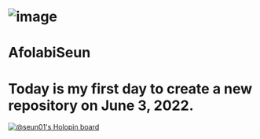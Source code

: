 # ![image](https://user-images.githubusercontent.com/106314406/182725293-6869292e-4b20-40b8-86fe-52a29f4b45f6.png)

# AfolabiSeun
# Today is my first day to create a new repository on June 3, 2022.
[![@seun01's Holopin board](https://holopin.io/api/user/board?user=seun01)](https://holopin.io/@seun01)
